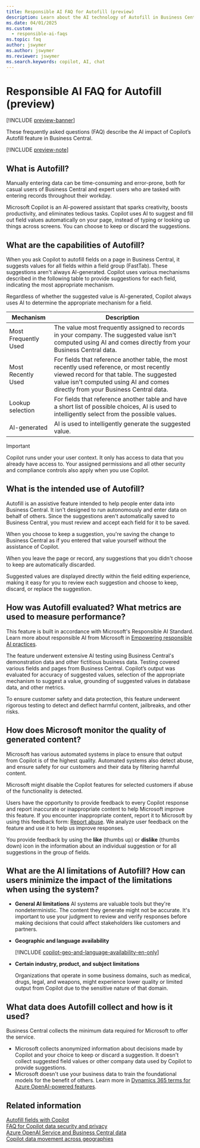 ```yaml
---
title: Responsible AI FAQ for Autofill (preview)
description: Learn about the AI technology of Autofill in Business Central, considerations, details about how AI is used, tested, evaluated, and limitations.
ms.date: 04/01/2025
ms.custom: 
  - responsible-ai-faqs
ms.topic: faq
author: jswymer
ms.author: jswymer
ms.reviewer: jswymer
ms.search.keywords: copilot, AI, chat 
---
```


<!-- The Report Abuse link in line 73 isn't opening when I try. Please check this. -->


# Responsible AI FAQ for Autofill (preview)

[!INCLUDE [preview-banner](~/../shared-content/shared/preview-includes/preview-banner.md)]

These frequently asked questions (FAQ) describe the AI impact of Copilot’s Autofill feature in Business Central.

[!INCLUDE [preview-note](~/../shared-content/shared/preview-includes/preview-note-d365.md)]

<!--[!INCLUDE [preview-note](~/../shared-content/shared/preview-includes/production-ready-preview-dynamics365.md)]-->

## What is Autofill?

Manually entering data can be time-consuming and error-prone, both for casual users of Business Central and expert users who are tasked with entering records throughout their workday.  

Microsoft Copilot is an AI-powered assistant that sparks creativity, boosts productivity, and eliminates tedious tasks. Copilot uses AI to suggest and fill out field values automatically on your page, instead of typing or looking up things across screens. You can choose to keep or discard the suggestions. 

## What are the capabilities of Autofill?

When you ask Copilot to autofill fields on a page in Business Central, it suggests values for all fields within a field group (FastTab). These suggestions aren't always AI-generated. Copilot uses various mechanisms described in the following table to provide suggestions for each field, indicating the most appropriate mechanism.

Regardless of whether the suggested value is AI-generated, Copilot always uses AI to determine the appropriate mechanism for a field.

|Mechanism|Description|
|-|-|
|Most Frequently Used |The value most frequently assigned to records in your company. The suggested value isn't computed using AI and comes directly from your Business Central data. |
|Most Recently Used |For fields that reference another table, the most recently used reference, or most recently viewed record for that table. The suggested value isn't computed using AI and comes directly from your Business Central data. |
|Lookup selection |For fields that reference another table and have a short list of possible choices, AI is used to intelligently select from the possible values.|
|AI-generated |AI is used to intelligently generate the suggested value. |

> [!IMPORTANT]
> Copilot runs under your user context. It only has access to data that you already have access to. Your assigned permissions and all other security and compliance controls also apply when you use Copilot.

## What is the intended use of Autofill? 

Autofill is an assistive feature intended to help people enter data into Business Central. It isn't designed to run autonomously and enter data on behalf of others. Since the suggestions aren't automatically saved to Business Central, you must review and accept each field for it to be saved. 

When you choose to keep a suggestion, you're saving the change to Business Central as if you entered that value yourself without the assistance of Copilot.

When you leave the page or record, any suggestions that you didn't choose to keep are automatically discarded. 

Suggested values are displayed directly within the field editing experience, making it easy for you to review each suggestion and choose to keep, discard, or replace the suggestion. 

## How was Autofill evaluated? What metrics are used to measure performance? 

This feature is built in accordance with Microsoft's Responsible AI Standard. Learn more about responsible AI from Microsoft in [Empowering responsible AI practices](https://aka.ms/RAI).

The feature underwent extensive AI testing using Business Central's demonstration data and other fictitious business data. Testing covered various fields and pages from Business Central. Copilot’s output was evaluated for accuracy of suggested values, selection of the appropriate mechanism to suggest a value, grounding of suggested values in database data, and other metrics.

To ensure customer safety and data protection, this feature underwent rigorous testing to detect and deflect harmful content, jailbreaks, and other risks.

## How does Microsoft monitor the quality of generated content? 

Microsoft has various automated systems in place to ensure that output from Copilot is of the highest quality. Automated systems also detect abuse, and ensure safety for our customers and their data by filtering harmful content. 

Microsoft might disable the Copilot features for selected customers if abuse of the functionality is detected. 

Users have the opportunity to provide feedback to every Copilot response and report inaccurate or inappropriate content to help Microsoft improve this feature. If you encounter inappropriate content, report it to Microsoft by using this feedback form: [Report abuse](https://go.microsoft.com/fwlink/?linkid=2249810). We analyze user feedback on the feature and use it to help us improve responses.

You provide feedback by using the **like** (thumbs up) or **dislike** (thumbs down) icon in the information about an individual suggestion or for all suggestions in the group of fields.

## What are the AI limitations of Autofill? How can users minimize the impact of the limitations when using the system?

- **General AI limitations**
  AI systems are valuable tools but they're nondeterministic. The content they generate might not be accurate. It's important to use your judgment to review and verify responses before making decisions that could affect stakeholders like customers and partners. 

- **Geographic and language availability**

  [!INCLUDE [copilot-geo-and-language-availability-en-only](includes/copilot-geo-and-language-availability-en-only.md)]

- **Certain industry, product, and subject limitations**

  Organizations that operate in some business domains, such as medical, drugs, legal, and weapons, might experience lower quality or limited output from Copilot due to the sensitive nature of that domain.

## What data does Autofill collect and how is it used?

Business Central collects the minimum data required for Microsoft to offer the service. 

- Microsoft collects anonymized information about decisions made by Copilot and your choice to keep or discard a suggestion. It doesn't collect suggested field values or other company data used by Copilot to provide suggestions.
- Microsoft doesn't use your business data to train the foundational models for the benefit of others. Learn more in [Dynamics 365 terms for Azure OpenAI-powered features](https://go.microsoft.com/fwlink/?linkid=2236010).

## Related information

[Autofill fields with Copilot](autofill-fields-with-copilot.md)  
[FAQ for Copilot data security and privacy](/dynamics365/faqs-copilot-data-security-privacy?toc=/dynamics365/business-central/toc.json)  
[Azure OpenAI Service and Business Central data](azure-openai-data.md)  
[Copilot data movement across geographies](ai-copilot-data-movement.md)  
